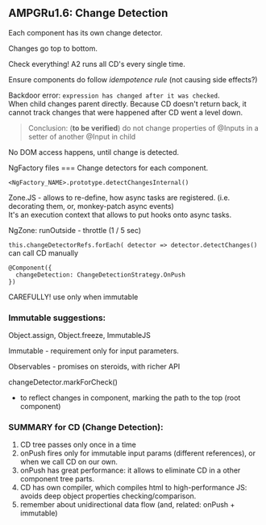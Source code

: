 ## AMPGRu1.6: Change Detection

Each component has its own change detector.

Changes go top to bottom.

Check everything! A2 runs all CD's every single time.

Ensure components do follow _idempotence rule_ (not causing side effects?)

Backdoor error: `expression has changed after it was checked`.  
When child changes parent directly.
Because CD doesn't return back, it cannot track changes
that were happened after CD went a level down.
> Conclusion: (**to be verified**)
do not change properties of @Inputs 
in a setter of another @Input in child

No DOM access happens, until change is detected.

NgFactory files === Change detectors for each component.

`<NgFactory_NAME>.prototype.detectChangesInternal()`

Zone.JS - allows to re-define, how async tasks are registered.
(i.e. decorating them, or, monkey-patch async events)  
It's an execution context that allows to put hooks onto async tasks.

NgZone: 
runOutside - throttle (1 / 5 sec)

`this.changeDetectorRefs.forEach( detector => detector.detectChanges() `
can call CD manually


```
@Component({
  changeDetection: ChangeDetectionStrategy.OnPush
})
```
CAREFULLY! use only when immutable

### Immutable suggestions:
Object.assign, Object.freeze,
ImmutableJS

Immutable - requirement only for input parameters.

Observables - promises on steroids, with richer API

changeDetector.markForCheck()
- to reflect changes in component, marking the path to the top (root component)

### SUMMARY for CD (Change Detection):
1. CD tree passes only once in a time
2. onPush fires only for immutable input params (different references), or when we call CD on our own.
3. onPush has great performance: it allows to eliminate CD in a other component tree parts.
4. CD has own compiler, which compiles html to high-performance JS:
avoids deep object properties checking/comparison.
5. remember about unidirectional data flow (and, related: onPush + immutable)
